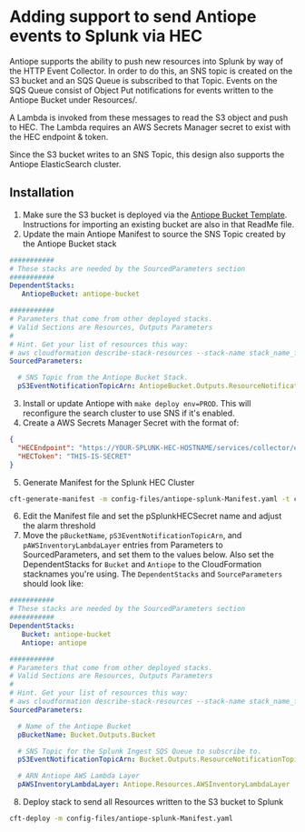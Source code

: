 # Adding support to send Antiope events to Splunk via HEC

Antiope supports the ability to push new resources into Splunk by way of the HTTP Event Collector. In order to do this, an SNS topic is created on the S3 bucket and an SQS Queue is subscribed to that Topic. Events on the SQS Queue consist of Object Put notifications for events written to the Antiope Bucket under Resources/.

A Lambda is invoked from these messages to read the S3 object and push to HEC. The Lambda requires an AWS Secrets Manager secret to exist with the HEC endpoint & token.

Since the S3 bucket writes to an SNS Topic, this design also supports the Antiope ElasticSearch cluster.


## Installation

1. Make sure the S3 bucket is deployed via the [Antiope Bucket Template](AntiopeBucket.md). Instructions for importing an existing bucket are also in that ReadMe file.
2. Update the main Antiope Manifest to source the SNS Topic created by the Antiope Bucket stack
```yaml
###########
# These stacks are needed by the SourcedParameters section
###########
DependentStacks:
   AntiopeBucket: antiope-bucket

###########
# Parameters that come from other deployed stacks.
# Valid Sections are Resources, Outputs Parameters
#
# Hint. Get your list of resources this way:
# aws cloudformation describe-stack-resources --stack-name stack_name_for_other_stack --output text
SourcedParameters:

  # SNS Topic from the Antiope Bucket Stack.
  pS3EventNotificationTopicArn: AntiopeBucket.Outputs.ResourceNotificationTopicArn
```
3. Install or update Antiope with `make deploy env=PROD`. This will reconfigure the search cluster to use SNS if it's enabled.
4. Create a AWS Secrets Manager Secret with the format of:
```json
{
  "HECEndpoint": "https://YOUR-SPLUNK-HEC-HOSTNAME/services/collector/event",
  "HECToken": "THIS-IS-SECRET"
}
```
5. Generate Manifest for the Splunk HEC Cluster
```bash
cft-generate-manifest -m config-files/antiope-splunk-Manifest.yaml -t cloudformation/SplunkHEC-Template.yaml
```
6. Edit the Manifest file and set the pSplunkHECSecret name and adjust the alarm threshold
7. Move the `pBucketName`, `pS3EventNotificationTopicArn`, and `pAWSInventoryLambdaLayer` entries from Parameters to SourcedParameters, and set them to the values below. Also set the DependentStacks for `Bucket` and `Antiope` to the CloudFormation stacknames you're using. The `DependentStacks` and `SourceParameters` should look like:
```yaml
###########
# These stacks are needed by the SourcedParameters section
###########
DependentStacks:
   Bucket: antiope-bucket
   Antiope: antiope

###########
# Parameters that come from other deployed stacks.
# Valid Sections are Resources, Outputs Parameters
#
# Hint. Get your list of resources this way:
# aws cloudformation describe-stack-resources --stack-name stack_name_for_other_stack --output text
SourcedParameters:

  # Name of the Antiope Bucket
  pBucketName: Bucket.Outputs.Bucket

  # SNS Topic for the Splunk Ingest SQS Queue to subscribe to.
  pS3EventNotificationTopicArn: Bucket.Outputs.ResourceNotificationTopicArn

  # ARN Antiope AWS Lambda Layer
  pAWSInventoryLambdaLayer: Antiope.Resources.AWSInventoryLambdaLayer
```
8. Deploy stack to send all Resources written to the S3 bucket to Splunk
```bash
cft-deploy -m config-files/antiope-splunk-Manifest.yaml
```